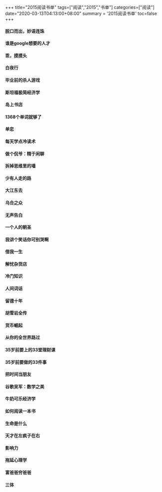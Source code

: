 +++
title="2015阅读书单"
tags=["阅读","2015","书单"]
categories=["阅读"]
date="2020-03-13T04:13:00+08:00"
summary = '2015阅读书单'
toc=false
+++

#### **脱口而出，妙语连珠**

#### **谁是google想要的人才**

#### **乖，摸摸头**

#### **白夜行**

#### **毕业前的杀人游戏**

#### **斯坦福极简经济学**

#### **岛上书店**

#### **1368个单词就够了**

#### **单恋**

#### **每天学点冷读术**

#### **做个侃爷：精于闲聊**

#### **拆掉思维里的墙**

#### **少有人走的路**

#### **大江东去**

#### **乌合之众**

#### **无声告白**

#### **一个人的朝圣**

#### **我讲个笑话你可别哭啊**

#### **借我一生**

#### **解忧杂货店**

#### **冷门知识**

#### **人间词话**

#### **留德十年**

#### **胡雪岩全传**

#### **货币崛起**

#### **从你的全世界路过**

#### **35岁前要上的33堂理财课**

#### **35岁前要做的33件事**

#### **把时间当朋友**

#### **谷歌吴军：数学之美**

#### **牛奶可乐经济学**

#### **如何阅读一本书**

#### **生命是什么**

#### **天才在左疯子在右**

#### **影响力**

#### **拖延心理学**

#### **富爸爸穷爸爸**

#### **三体**

